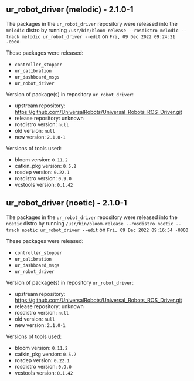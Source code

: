 ## ur_robot_driver (melodic) - 2.1.0-1

The packages in the `ur_robot_driver` repository were released into the `melodic` distro by running `/usr/bin/bloom-release --rosdistro melodic --track melodic ur_robot_driver --edit` on `Fri, 09 Dec 2022 09:24:21 -0000`

These packages were released:
- `controller_stopper`
- `ur_calibration`
- `ur_dashboard_msgs`
- `ur_robot_driver`

Version of package(s) in repository `ur_robot_driver`:

- upstream repository: https://github.com/UniversalRobots/Universal_Robots_ROS_Driver.git
- release repository: unknown
- rosdistro version: `null`
- old version: `null`
- new version: `2.1.0-1`

Versions of tools used:

- bloom version: `0.11.2`
- catkin_pkg version: `0.5.2`
- rosdep version: `0.22.1`
- rosdistro version: `0.9.0`
- vcstools version: `0.1.42`


## ur_robot_driver (noetic) - 2.1.0-1

The packages in the `ur_robot_driver` repository were released into the `noetic` distro by running `/usr/bin/bloom-release --rosdistro noetic --track noetic ur_robot_driver --edit` on `Fri, 09 Dec 2022 09:16:54 -0000`

These packages were released:
- `controller_stopper`
- `ur_calibration`
- `ur_dashboard_msgs`
- `ur_robot_driver`

Version of package(s) in repository `ur_robot_driver`:

- upstream repository: https://github.com/UniversalRobots/Universal_Robots_ROS_Driver.git
- release repository: unknown
- rosdistro version: `null`
- old version: `null`
- new version: `2.1.0-1`

Versions of tools used:

- bloom version: `0.11.2`
- catkin_pkg version: `0.5.2`
- rosdep version: `0.22.1`
- rosdistro version: `0.9.0`
- vcstools version: `0.1.42`


